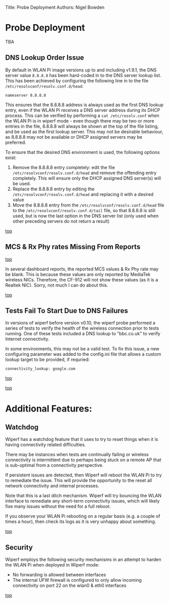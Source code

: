 Title: Probe Deployment
Authors: Nigel Bowden

# Probe Deployment

TBA



## DNS Lookup Order Issue

By default in WLAN Pi image versions up to and including v1.9.1, the DNS server value ```8.8.8.8``` has been hard-coded in to the DNS server lookup list. This has been achieved by configuring the following line in to the file ```/etc/resolvconf/resolv.conf.d/head```:

```
nameserver 8.8.8.8
```
This ensures that the 8.8.8.8 address is always used as the first DNS lookup entry, even if the WLAN Pi receives a DNS server address during its DHCP process. This can be verified by performing a ```cat /etc/resolv.conf``` when the WLAN Pi is in wiperf mode - even though there may be two or more entries in the file, 8.8.8.8 will always be shown at the top of the file listing, and be used as the first lookup server. This may not be desirable behaviour, as 8.8.8.8 may not be available or DHCP assigned servers may be preferred. 

To ensure that the desired DNS environment is used, the following options exist:

1. Remove the 8.8.8.8 entry completely: edit the file  ```/etc/resolvconf/resolv.conf.d/head``` and remove the offending entry completely. This will ensure only the DHCP assigned DNS server(s) will be used.
2. Replace the 8.8.8.8 entry by editing the  ```/etc/resolvconf/resolv.conf.d/head``` and replacing it with a desired value
3. Move the 8.8.8.8 entry from the ```/etc/resolvconf/resolv.conf.d/head``` file to the ```/etc/resolvconf/resolv.conf.d/tail``` file, so that 8.8.8.8 is still used, but is now the last option in the DNS server list (only used when other preceding servers do not return a result)

[top](#contents)


## MCS & Rx Phy rates Missing From Reports

[top](#contents)

In several dashboard reports, the reported MCS values & Rx Phy rate may be blank. This is because these values are only reported by MediaTek wireless NICs. Therefore, the CF-912 will not show these values (as it is a Realtek NIC). Sorry, not much I can do about this.

[top](#contents)

## Tests Fail To Start Due to DNS Failures

In versions of wiperf before version v0.10, the wiperf probe performed a series of tests to verify the health of the wireless connection prior to tests running. One of these tests included a DNS lookup to "bbc.co.uk" to verify Internet connectivity.

In some environments, this may not be a valid test. To fix this issue, a new configuring parameter was added to the config.ini file that allows a custom lookup target to be provided, if requried: 
```
connectivity_lookup: google.com
```

[top](#contents)



[top](#contents)

# Additional Features:

## Watchdog

Wiperf has a watchdog feature that it uses to try to reset things when it is having connectivity related difficulties.

There may be instances when tests are continually failing or wireless connectivity is intermittent due to perhaps being stuck on a remote AP that is sub-optimal from a connectivity perspective.

If persistent issues are detected, then Wiperf will reboot the WLAN Pi to try to remediate the issue. This will provide the opportunity to the reset all network connectivity and internal processes.

Note that this is a last ditch mechanism. Wiperf will try bouncing the WLAN interface to remediate any short-term connectivity issues, which will likely fixe many issues without the need for a full reboot.

If you observe your WLAN Pi rebooting on a regular basis (e.g. a couple of times a hour), then check its logs as it is very unhappy about something.

[top](#contents)

## Security

Wiperf employs the following security mechanisms in an attempt to harden the WLAN Pi when deployed in Wiperf mode:

- No forwarding is allowed between interfaces
- The internal UFW firewall is configured to only allow incoming connectivity on port 22 on the wlan0 & eth0 interfaces

[top](#contents)
